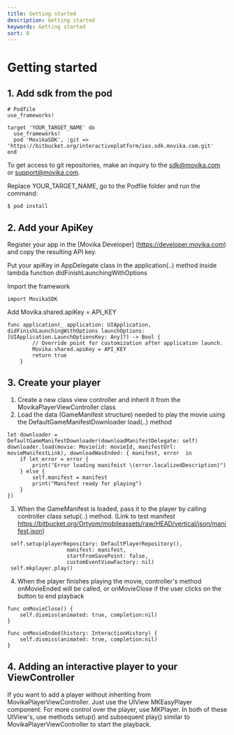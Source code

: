 ```yaml
---
title: Getting started
description: Getting started
keywords: Getting started
sort: 0
---
```


# Getting started

## 1. Add sdk from the pod

```
# Podfile
use_frameworks!

target 'YOUR_TARGET_NAME' do
  use_frameworks!
  pod 'MovikaSDK', :git => 'https://bitbucket.org/interactiveplatform/ios.sdk.movika.com.git'
end

```

To get access to git repositories, make an inquiry to the sdk@movika.com or support@movika.com.

Replace YOUR_TARGET_NAME, go to the Podfile folder and run the command:

```
$ pod install
```

## 2. Add your ApiKey

Register your app in the [Movika Developer] (https://developer.movika.com) and copy the resulting API key.

Put your apiKey in AppDelegate class in the application(..) method inside lambda function didFinishLaunchingWithOptions

Import the framework

```
import MovikaSDK
```

Add Movika.shared.apiKey = API_KEY

```
func application(_ application: UIApplication, didFinishLaunchingWithOptions launchOptions: [UIApplication.LaunchOptionsKey: Any]?) -> Bool {
        // Override point for customization after application launch.
        Movika.shared.apiKey = API_KEY
        return true
    }
```

## 3. Create your player

1. Create a new class view controller and inherit it from the MovikaPlayerViewController class
2. Load the data (GameManifest structure) needed to play the movie using the DefaultGameManifestDownloader load(..) method

```
let downloader = DefaultGameManifestDownloader(downloadManifestDelegate: self)
downloader.load(movie: Movie(id: movieId, manifestUrl: movieManifestLink), downloadWasEnded: { manifest, error  in
    if let error = error {
        print("Error loading manifeist \(error.localizedDescription)")
    } else {
        self.manifest = manifest
        print("Manifest ready for playing")
    }
})
```

3. When the GameManifest is loaded, pass it to the player by calling controller class setup(..) method. (Link to test manifest https://bitbucket.org/Ortyom/mobileassets/raw/HEAD/vertical/json/manifest.json)

```
 self.setup(playerRepository: DefaultPlayerRepository(),
                   manifest: manifest,
                   startFromSavePoint: false,
                   customEventViewFactory: nil)
 self.mkplayer.play()
```

4. When the player finishes playing the movie, controller's method onMovieEnded will be called, or onMovieClose if the user clicks on the button to end playback

```
func onMovieClose() {
    self.dismiss(animated: true, completion:nil)
}

func onMovieEnded(history: InteractionHistory) {
    self.dismiss(animated: true, completion:nil)
}
```


## 4. Adding an interactive player to your ViewController

If you want to add a player without inheriting from MovikaPlayerViewController. Just use the UIView MKEasyPlayer component. For more control over the player, use MKPlayer. In both of these UIView's, use methods setup() and subsequent play() similar to MovikaPlayerViewController to start the playback.
